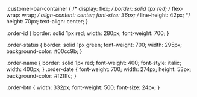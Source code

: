.customer-bar-container {
  /* display: flex; */
  border: solid 1px red;
  /* flex-wrap: wrap; */
  align-content: center;
  font-size: 36px;
  /* line-height: 42px; */
  height: 70px;
  text-align: center;
  }

.order-id {
  border: solid 1px red;
  width: 280px;
  font-weight: 700;
}

.order-status {
  border: solid 1px green;
  font-weight: 700;
  width: 295px;
  background-color: #00cc9b;
}

.order-name {
  border: solid 1px red;
  font-weight: 400;
  font-style: italic;
  width: 400px;
}
.order-date {
  font-weight: 700;
  width: 274px;
  height: 53px;
  background-color: #f2fffc;
}

.order-btn {
  width: 332px;
  font-weight: 500;
  font-size: 24px;
}